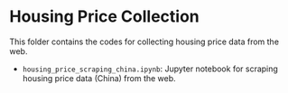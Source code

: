 # Housing Price Collection
This folder contains the codes for collecting housing price data from the web.
- `housing_price_scraping_china.ipynb`: Jupyter notebook for scraping housing price data (China) from the web. 